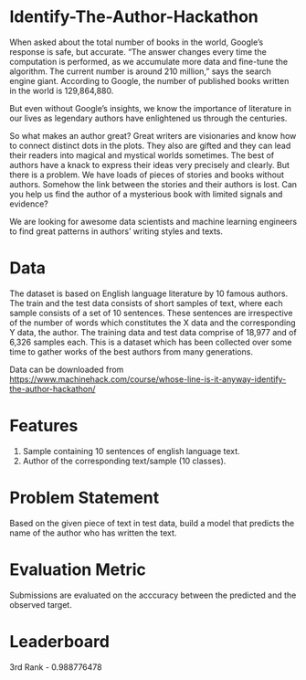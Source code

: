 # Identify-The-Author-Hackathon
When asked about the total number of books in the world, Google’s response is safe, but accurate. “The answer changes every time the computation is performed, as we accumulate more data and fine-tune the algorithm. The current number is around 210 million,” says the search engine giant. According to Google, the number of published books written in the world is 129,864,880.

But even without Google’s insights, we know the importance of literature in our lives as legendary authors have enlightened us through the centuries.

So what makes an author great? Great writers are visionaries and know how to connect distinct dots in the plots. They also are gifted and they can lead their readers into magical and mystical worlds sometimes. The best of authors have a knack to express their ideas very precisely and clearly. But there is a problem. We have loads of pieces of stories and books without authors. Somehow the link between the stories and their authors is lost. Can you help us find the author of a mysterious book with limited signals and evidence?

We are looking for awesome data scientists and machine learning engineers to find great patterns in authors’ writing styles and texts.

# Data
The dataset is based on English language literature by 10 famous authors. The train and the test data consists of short samples of text, where each sample consists of a set of 10 sentences. These sentences are irrespective of the number of words which constitutes the X data and the corresponding Y data, the author.
The training data and test data comprise of 18,977 and of 6,326 samples each. This is a dataset which has been collected over some time to gather works of the best authors from many generations.

Data can be downloaded from https://www.machinehack.com/course/whose-line-is-it-anyway-identify-the-author-hackathon/

# Features
1. Sample containing 10 sentences of english language text.
2. Author of the corresponding text/sample (10 classes).

# Problem Statement
Based on the given piece of text in test data, build a model that predicts the name of the author who has written the text.

# Evaluation Metric
Submissions are evaluated on the acccuracy between the predicted and the observed target.

# Leaderboard
3rd Rank - 0.988776478

